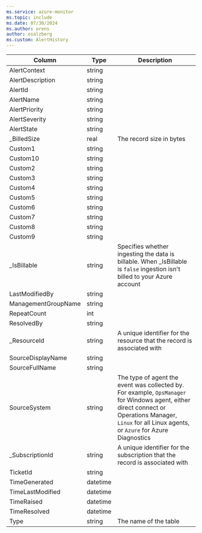```yaml
---
ms.service: azure-monitor
ms.topic: include
ms.date: 07/30/2024
ms.author: orens
author: osalzberg
ms.custom: AlertHistory
---
```



| Column | Type | Description |
|---|---|---|
| AlertContext | string |   |
| AlertDescription | string |   |
| AlertId | string |   |
| AlertName | string |   |
| AlertPriority | string |   |
| AlertSeverity | string |   |
| AlertState | string |   |
| _BilledSize | real | The record size in bytes |
| Custom1 | string |   |
| Custom10 | string |   |
| Custom2 | string |   |
| Custom3 | string |   |
| Custom4 | string |   |
| Custom5 | string |   |
| Custom6 | string |   |
| Custom7 | string |   |
| Custom8 | string |   |
| Custom9 | string |   |
| _IsBillable | string | Specifies whether ingesting the data is billable. When _IsBillable is `false` ingestion isn't billed to your Azure account |
| LastModifiedBy | string |   |
| ManagementGroupName | string |   |
| RepeatCount | int |   |
| ResolvedBy | string |   |
| _ResourceId | string | A unique identifier for the resource that the record is associated with |
| SourceDisplayName | string |   |
| SourceFullName | string |   |
| SourceSystem | string | The type of agent the event was collected by. For example, `OpsManager` for Windows agent, either direct connect or Operations Manager, `Linux` for all Linux agents, or `Azure` for Azure Diagnostics |
| _SubscriptionId | string | A unique identifier for the subscription that the record is associated with |
| TicketId | string |   |
| TimeGenerated | datetime |   |
| TimeLastModified | datetime |   |
| TimeRaised | datetime |   |
| TimeResolved | datetime |   |
| Type | string | The name of the table |
